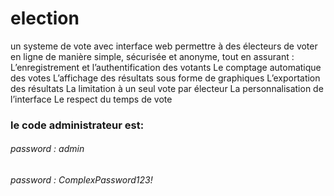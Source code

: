 # election
un systeme de vote avec interface web permettre à des électeurs de voter en ligne de manière simple, sécurisée et anonyme, tout en assurant :
L’enregistrement et l’authentification des votants
Le comptage automatique des votes
L’affichage des résultats sous forme de graphiques
L’exportation des résultats
La limitation à un seul vote par électeur
La personnalisation de l’interface
Le respect du temps de vote 
 ### le code administrateur est:
   ###### password : admin  
   ###### password : ComplexPassword123!
